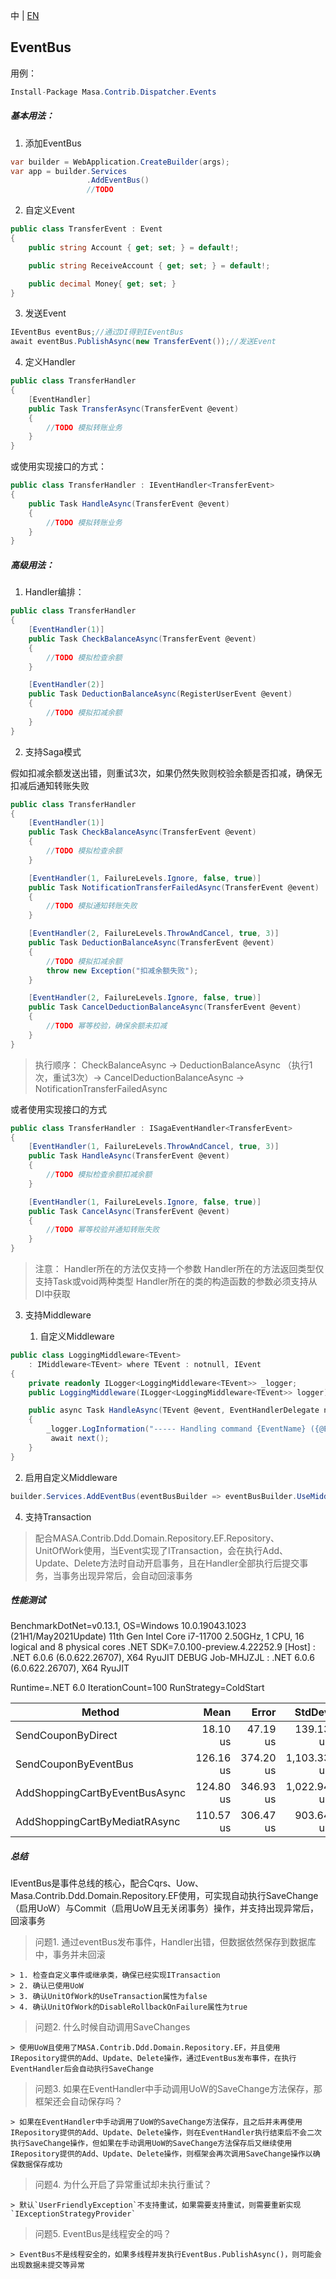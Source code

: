 中 | [EN](README.md)

## EventBus

用例：

```c#
Install-Package Masa.Contrib.Dispatcher.Events
```

##### 基本用法：

1. 添加EventBus

```c#
var builder = WebApplication.CreateBuilder(args);
var app = builder.Services
                 .AddEventBus()
                 //TODO
```

2. 自定义Event

```C#
public class TransferEvent : Event
{
    public string Account { get; set; } = default!;

    public string ReceiveAccount { get; set; } = default!;

    public decimal Money{ get; set; }
}
```

3. 发送Event

```C#
IEventBus eventBus;//通过DI得到IEventBus
await eventBus.PublishAsync(new TransferEvent());//发送Event
```

4. 定义Handler

```C#
public class TransferHandler
{
    [EventHandler]
    public Task TransferAsync(TransferEvent @event)
    {
        //TODO 模拟转账业务
    }
}
```

或使用实现接口的方式：

```C#
public class TransferHandler : IEventHandler<TransferEvent>
{
    public Task HandleAsync(TransferEvent @event)
    {
        //TODO 模拟转账业务
    }
}
```

##### 高级用法：

1. Handler编排：

```C#
public class TransferHandler
{
    [EventHandler(1)]
    public Task CheckBalanceAsync(TransferEvent @event)
    {
        //TODO 模拟检查余额
    }

    [EventHandler(2)]
    public Task DeductionBalanceAsync(RegisterUserEvent @event)
    {
        //TODO 模拟扣减余额
    }
}
```

2. 支持Saga模式

假如扣减余额发送出错，则重试3次，如果仍然失败则校验余额是否扣减，确保无扣减后通知转账失败

```C#
public class TransferHandler
{
    [EventHandler(1)]
    public Task CheckBalanceAsync(TransferEvent @event)
    {
        //TODO 模拟检查余额
    }

    [EventHandler(1, FailureLevels.Ignore, false, true)]
    public Task NotificationTransferFailedAsync(TransferEvent @event)
    {
        //TODO 模拟通知转账失败
    }

    [EventHandler(2, FailureLevels.ThrowAndCancel, true, 3)]
    public Task DeductionBalanceAsync(TransferEvent @event)
    {
        //TODO 模拟扣减余额
        throw new Exception("扣减余额失败");
    }

    [EventHandler(2, FailureLevels.Ignore, false, true)]
    public Task CancelDeductionBalanceAsync(TransferEvent @event)
    {
        //TODO 幂等校验，确保余额未扣减
    }
}
```

> 执行顺序： CheckBalanceAsync -> DeductionBalanceAsync （执行1次，重试3次）-> CancelDeductionBalanceAsync -> NotificationTransferFailedAsync

或者使用实现接口的方式

```C#
public class TransferHandler : ISagaEventHandler<TransferEvent>
{
    [EventHandler(1, FailureLevels.ThrowAndCancel, true, 3)]
    public Task HandleAsync(TransferEvent @event)
    {
        //TODO 模拟检查余额扣减余额
    }

    [EventHandler(1, FailureLevels.Ignore, false, true)]
    public Task CancelAsync(TransferEvent @event)
    {
        //TODO 幂等校验并通知转账失败
    }
}
```

> 注意：
> Handler所在的方法仅支持一个参数
> Handler所在的方法返回类型仅支持Task或void两种类型
> Handler所在的类的构造函数的参数必须支持从DI中获取

3. 支持Middleware

   1. 自定义Middleware
```C#
public class LoggingMiddleware<TEvent>
    : IMiddleware<TEvent> where TEvent : notnull, IEvent
{
    private readonly ILogger<LoggingMiddleware<TEvent>> _logger;
    public LoggingMiddleware(ILogger<LoggingMiddleware<TEvent>> logger) => _logger = logger;

    public async Task HandleAsync(TEvent @event, EventHandlerDelegate next)
    {
        _logger.LogInformation("----- Handling command {EventName} ({@Event})", typeof(TEvent).FullName, @event);
         await next();
    }
}
```
   2. 启用自定义Middleware

```C#
builder.Services.AddEventBus(eventBusBuilder => eventBusBuilder.UseMiddleware(typeof(ValidatorMiddleware<>)));
```

4. 支持Transaction

> 配合MASA.Contrib.Ddd.Domain.Repository.EF.Repository、UnitOfWork使用，当Event实现了ITransaction，会在执行Add、Update、Delete方法时自动开启事务，且在Handler全部执行后提交事务，当事务出现异常后，会自动回滚事务

##### 性能测试

BenchmarkDotNet=v0.13.1, OS=Windows 10.0.19043.1023 (21H1/May2021Update)
11th Gen Intel Core i7-11700 2.50GHz, 1 CPU, 16 logical and 8 physical cores
.NET SDK=7.0.100-preview.4.22252.9
  [Host]     : .NET 6.0.6 (6.0.622.26707), X64 RyuJIT DEBUG
  Job-MHJZJL : .NET 6.0.6 (6.0.622.26707), X64 RyuJIT

Runtime=.NET 6.0  IterationCount=100  RunStrategy=ColdStart

|                         Method |      Mean |     Error |      StdDev |   Median |      Min |         Max |
|------------------------------- |----------:|----------:|------------:|---------:|---------:|------------:|
|             SendCouponByDirect |  18.10 us |  47.19 us |   139.13 us | 3.600 us | 3.000 us |  1,395.4 us |
|           SendCouponByEventBus | 126.16 us | 374.20 us | 1,103.33 us | 9.950 us | 8.100 us | 11,043.7 us |
| AddShoppingCartByEventBusAsync | 124.80 us | 346.93 us | 1,022.94 us | 8.650 us | 6.500 us | 10,202.4 us |
|  AddShoppingCartByMediatRAsync | 110.57 us | 306.47 us |   903.64 us | 7.500 us | 5.300 us |  9,000.1 us |

##### 总结

IEventBus是事件总线的核心，配合Cqrs、Uow、Masa.Contrib.Ddd.Domain.Repository.EF使用，可实现自动执行SaveChange（启用UoW）与Commit（启用UoW且无关闭事务）操作，并支持出现异常后，回滚事务

> 问题1. 通过eventBus发布事件，Handler出错，但数据依然保存到数据库中，事务并未回滚

    > 1. 检查自定义事件或继承类，确保已经实现ITransaction
    > 2. 确认已使用UoW
    > 3. 确认UnitOfWork的UseTransaction属性为false
    > 4. 确认UnitOfWork的DisableRollbackOnFailure属性为true

> 问题2. 什么时候自动调用SaveChanges

    > 使用UoW且使用了MASA.Contrib.Ddd.Domain.Repository.EF，并且使用IRepository提供的Add、Update、Delete操作，通过EventBus发布事件，在执行EventHandler后会自动执行SaveChange

> 问题3. 如果在EventHandler中手动调用UoW的SaveChange方法保存，那框架还会自动保存吗？

    > 如果在EventHandler中手动调用了UoW的SaveChange方法保存，且之后并未再使用IRepository提供的Add、Update、Delete操作，则在EventHandler执行结束后不会二次执行SaveChange操作，但如果在手动调用UoW的SaveChange方法保存后又继续使用IRepository提供的Add、Update、Delete操作，则框架会再次调用SaveChange操作以确保数据保存成功

> 问题4. 为什么开启了异常重试却未执行重试？

    > 默认`UserFriendlyException`不支持重试，如果需要支持重试，则需要重新实现`IExceptionStrategyProvider`

> 问题5. EventBus是线程安全的吗？

    > EventBus不是线程安全的，如果多线程并发执行EventBus.PublishAsync()，则可能会出现数据未提交等异常